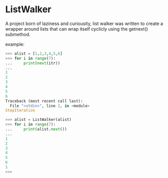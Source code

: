 # ListWalker

A project born of laziness and curiousity, list walker was written to create a
wrapper around lists that can wrap itself cyclicly using the getnext() submethod.

example:

```python  
>>> alist = [1,2,3,4,5,6]
>>> for i in range(7):
...     print(next(itr))
...
1
2
3
4
5
6
Traceback (most recent call last):
  File "<stdin>", line 2, in <module>
StopIteration

>>> alist = ListWalker(alist)
>>> for i in range(7):
...     print(alist.next())
...
1
2
3
4
5
6
1
>>> 
```
